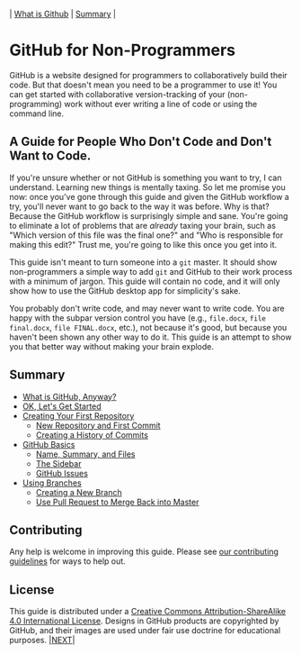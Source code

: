 | [What is Github](https://juanalbglz.github.io/github-for-non-programmers/) | [Summary](https://juanalbglz.github.io/github-for-non-programmers/SUMMARY) |

# GitHub for Non-Programmers

GitHub is a website designed for programmers to collaboratively build their code. But that doesn't mean you need to be a programmer to use it! You can get started with collaborative version-tracking of your (non-programming) work without ever writing a line of code or using the command line.

## A Guide for People Who Don't Code and Don't Want to Code.

If you're unsure whether or not GitHub is something you want to try, I can understand. Learning new things is mentally taxing. So let me promise you now: once you've gone through this guide and given the GitHub workflow a try, you'll never want to go back to the way it was before. Why is that? Because the GitHub workflow is surprisingly simple and sane. You're going to eliminate a lot of problems that are *already* taxing your brain, such as "Which version of this file was the final one?" and "Who is responsible for making this edit?" Trust me, you're going to like this once you get into it.

This guide isn't meant to turn someone into a `git` master. It should show non-programmers a simple way to add `git` and GitHub to their work process with a minimum of jargon. This guide will contain no code, and it will only show how to use the GitHub desktop app for simplicity's sake.

You probably don't write code, and may never want to write code. You are happy with the subpar version control you have (e.g., `file.docx`, `file final.docx`, `file FINAL.docx`, etc.), not because it's good, but because you haven't been shown any other way to do it. This guide is an attempt to show you that better way without making your brain explode.

## Summary
* [What is GitHub, Anyway?](01-intro/01-00-what-is-github-anyway.md)
* [OK, Let's Get Started](02-getting-started/02-00-ok-lets-get-started.md)
* [Creating Your First Repository](03-commits/03-00-creating-your-first-repository.md)
  * [New Repository and First Commit](03-commits/03-01-new-repo-first-commit.md)
  * [Creating a History of Commits](03-commits/03-02-creating-history-commits.md)
* [GitHub Basics](04-github-ui/04-00-github-basics.md)
  * [Name, Summary, and Files](04-github-ui/04-01-name-summary-files.md)
  * [The Sidebar](04-github-ui/04-02-sidebar.md)
  * [GitHub Issues](04-github-ui/04-03-issues.md)
* [Using Branches](05-branches/05-00-using-branches.md)
  * [Creating a New Branch](05-branches/05-01-create-new-branch.md)
  * [Use Pull Request to Merge Back into Master](05-branches/05-02-pull-requests.md)

## Contributing

Any help is welcome in improving this guide. Please see [our contributing guidelines](CONTRIBUTING.md) for ways to help out.

## License

This guide is distributed under a [Creative Commons Attribution-ShareAlike 4.0 International License](https://creativecommons.org/licenses/by-sa/4.0/). Designs in GitHub products are copyrighted by GitHub, and their images are used under fair use doctrine for educational purposes.
|[NEXT](https://juanalbglz.github.io/github-for-non-programmers/01-intro/01-00-what-is-github-anyway.html)|
